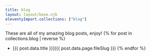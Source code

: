 ```yaml
---
title: blog
layout: layout/base.njk
eleventyImport.collections: ["blog"]
---
```


These are all of my amazing blog posts, enjoy!
  {% for post in collections.blog | reverse %}
   - [{{ post.data.title }}]({{ post.data.page.fileSlug }})
  {% endfor %}

<!-- post.data contents are at https://github.com/11ty/eleventy/discussions/2284 -->